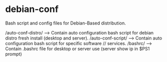 # debian-conf
Bash script and config files for Debian-Based distribution.

/auto-conf-distro/ --> Contain auto configuration bash script for debian distro fresh install (desktop and server).
/auto-conf-script/ --> Contain auto configuration bash script for specific software // services.
/bashrc/           --> Contain .bashrc file for desktop or server use (server show ip in $PS1 prompt) 
